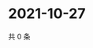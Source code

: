 # 2021-10-27

共 0 条

<!-- BEGIN WEIBO -->
<!-- 最后更新时间 Wed Oct 27 2021 21:18:30 GMT+0800 (China Standard Time) -->

<!-- END WEIBO -->
